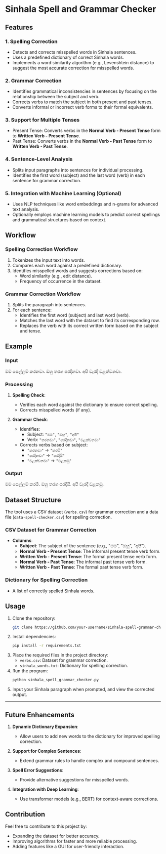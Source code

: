 # Sinhala Spell and Grammar Checker

## Features

### 1. **Spelling Correction**
- Detects and corrects misspelled words in Sinhala sentences.
- Uses a predefined dictionary of correct Sinhala words.
- Implements a word similarity algorithm (e.g., Levenshtein distance) to suggest the most accurate correction for misspelled words.

### 2. **Grammar Correction**
- Identifies grammatical inconsistencies in sentences by focusing on the relationship between the subject and verb.
- Corrects verbs to match the subject in both present and past tenses.
- Converts informal or incorrect verb forms to their formal equivalents.

### 3. **Support for Multiple Tenses**
- Present Tense: Converts verbs in the **Normal Verb - Present Tense** form to **Written Verb - Present Tense**.
- Past Tense: Converts verbs in the **Normal Verb - Past Tense** form to **Written Verb - Past Tense**.

### 4. **Sentence-Level Analysis**
- Splits input paragraphs into sentences for individual processing.
- Identifies the first word (subject) and the last word (verb) in each sentence for grammar correction.

### 5. **Integration with Machine Learning (Optional)**
- Uses NLP techniques like word embeddings and n-grams for advanced text analysis.
- Optionally employs machine learning models to predict correct spellings and grammatical structures based on context.

## Workflow

### Spelling Correction Workflow
1. Tokenizes the input text into words.
2. Compares each word against a predefined dictionary.
3. Identifies misspelled words and suggests corrections based on:
   - Word similarity (e.g., edit distance).
   - Frequency of occurrence in the dataset.

### Grammar Correction Workflow
1. Splits the paragraph into sentences.
2. For each sentence:
   - Identifies the first word (subject) and last word (verb).
   - Matches the last word with the dataset to find its corresponding row.
   - Replaces the verb with its correct written form based on the subject and tense.

## Example

### Input
මම සෙල්ලම් කරනවා. ඔහු තරග පරදිනවා. අපි වැරදි වළක්වනවා.

### Processing
1. **Spelling Check**:
   - Verifies each word against the dictionary to ensure correct spelling.
   - Corrects misspelled words (if any).

2. **Grammar Check**:
   - Identifies:
     - Subject: `"මම"`, `"ඔහු"`, `"අපි"`
     - Verb: `"කරනවා"`, `"පරදිනවා"`, `"වළක්වනවා"`
   - Corrects verbs based on subject:
     - `"කරනවා"` → `"කරමි"`
     - `"පරදිනවා"` → `"පරදියි"`
     - `"වළක්වනවා"` → `"වළකමු"`

### Output
මම සෙල්ලම් කරමි. ඔහු තරග පරදියි. අපි වැරදි වළකමු.

## Dataset Structure

The tool uses a CSV dataset (`verbs.csv`) for grammar correction and a data file (`data-spell-checker.csv`) for spelling correction.

### CSV Dataset for Grammar Correction
- **Columns**:
  - **Subject**: The subject of the sentence (e.g., "මම", "ඔහු", "අපි").
  - **Normal Verb - Present Tense**: The informal present tense verb form.
  - **Written Verb - Present Tense**: The formal present tense verb form.
  - **Normal Verb - Past Tense**: The informal past tense verb form.
  - **Written Verb - Past Tense**: The formal past tense verb form.

### Dictionary for Spelling Correction
- A list of correctly spelled Sinhala words.

## Usage

1. Clone the repository:
   ```bash
   git clone https://github.com/your-username/sinhala-spell-grammar-checker.git
   ```
2. Install dependencies:
   ```bash
   pip install -r requirements.txt
   ```
3. Place the required files in the project directory:
   - `verbs.csv`: Dataset for grammar correction.
   - `sinhala_words.txt`: Dictionary for spelling correction.
4. Run the program:
   ```bash
   python sinhala_spell_grammar_checker.py
   ```
5. Input your Sinhala paragraph when prompted, and view the corrected output.

---

## Future Enhancements

1. **Dynamic Dictionary Expansion**:
   - Allow users to add new words to the dictionary for improved spelling correction.

2. **Support for Complex Sentences**:
   - Extend grammar rules to handle complex and compound sentences.

3. **Spell Error Suggestions**:
   - Provide alternative suggestions for misspelled words.

4. **Integration with Deep Learning**:
   - Use transformer models (e.g., BERT) for context-aware corrections.

## Contribution

Feel free to contribute to this project by:
- Expanding the dataset for better accuracy.
- Improving algorithms for faster and more reliable processing.
- Adding features like a GUI for user-friendly interaction.
